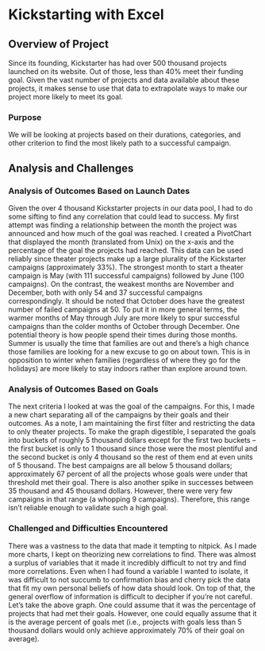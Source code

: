 # Kickstarting with Excel
## Overview of Project
Since its founding, Kickstarter has had over 500 thousand projects launched on its website. Out of those, less than 40% meet their funding goal. Given the vast number of projects and data available about these projects, it makes sense to use that data to extrapolate ways to make our project more likely to meet its goal.
### Purpose
We will be looking at projects based on their durations, categories, and other criterion to find the most likely path to a successful campaign.

## Analysis and Challenges
### Analysis of Outcomes Based on Launch Dates
Given the over 4 thousand Kickstarter projects in our data pool, I had to do some sifting to find any correlation that could lead to success. My first attempt was finding a relationship between the month the project was announced and how much of the goal was reached. I created a PivotChart that displayed the month (translated from Unix) on the x-axis and the percentage of the goal the projects had reached. This data can be used reliably since theater projects make up a large plurality of the Kickstarter campaigns (approximately 33%). 
The strongest month to start a theater campaign is May (with 111 successful campaigns) followed by June (100 campaigns). On the contrast, the weakest months are November and December, both with only 54 and 37 successful campaigns correspondingly. It should be noted that October does have the greatest number of failed campaigns at 50.
To put it in more general terms, the warmer months of May through July are more likely to spur successful campaigns than the colder months of October through December. One potential theory is how people spend their times during those months. Summer is usually the time that families are out and there’s a high chance those families are looking for a new excuse to go on about town. This is in opposition to winter when families (regardless of where they go for the holidays) are more likely to stay indoors rather than explore around town.
### Analysis of Outcomes Based on Goals
The next criteria I looked at was the goal of the campaigns. For this, I made a new chart separating all of the campaigns by their goals and their outcomes. As a note, I am maintaining the first filter and restricting the data to only theater projects. To make the graph digestible, I separated the goals into buckets of roughly 5 thousand dollars except for the first two buckets – the first bucket is only to 1 thousand since those were the most plentiful and the second bucket is only 4 thousand so the rest of them end at even units of 5 thousand.
The best campaigns are all below 5 thousand dollars; approximately 67 percent of all the projects whose goals were under that threshold met their goal. There is also another spike in successes between 35 thousand and 45 thousand dollars. However, there were very few campaigns in that range (a whopping 9 campaigns). Therefore, this range isn’t reliable enough to validate such a high goal.
### Challenged and Difficulties Encountered
There was a vastness to the data that made it tempting to nitpick. As I made more charts, I kept on theorizing new correlations to find. There was almost a surplus of variables that it made it incredibly difficult to not try and find more correlations. Even when I had found a variable I wanted to isolate, it was difficult to not succumb to confirmation bias and cherry pick the data that fit my own personal beliefs of how data should look.
On top of that, the general overflow of information is difficult to decipher if you’re not careful. Let’s take the above graph. One could assume that it was the percentage of projects that had met their goals. However, one could equally assume that it is the average percent of goals met (i.e., projects with goals less than 5 thousand dollars would only achieve approximately 70% of their goal on average).
